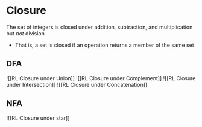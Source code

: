  # Closure
 The set of integers is closed under addition, subtraction, and multiplication but *not* division	
 * That is, a set is closed if an operation returns a member of the same set
	
## DFA
	
![[RL Closure under Union]]
![[RL Closure under Complement]]
![[RL Closure under Intersection]]
![[RL Closure under Concatenation]]

## NFA
![[RL Closure under star]]


	